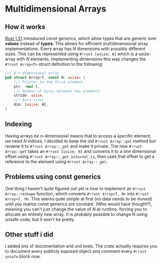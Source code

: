 # Multidimensional Arrays
## How it works
[Rust 1.51](https://blog.rust-lang.org/2021/03/25/Rust-1.51.0.html) introduced const generics,
which allow types that are generic over **values** instead of **types**.
This allows for efficient multidimensional array implementations. Every array has $N$ dimensions
with possibly different sizes. This can be represented using `#!rust [usize; N]` which is a usize-
array with $N$ elements. Implementing dimensions this way changes the `#!rust Array<T>` struct definition
to the following:

``` rust linenums="3"
/// A n-dimensional array
pub struct Array<T, const N: usize> {
    /// Pointer to the first element
    ptr: *mut T,
    /// Number of bytes between two elements
    stride: usize,
    /// Axis sizes
    dim: [usize; N],
}
```

## Indexing
Having arrays be n-dimensional means that to access a specific element, we need $N$ indices.
I decided to keep the old `#!rust Array::get` method but rename it to `#!rust Array::_get`
and make it private. The new `#!rust Array::get` takes an `#!rust [usize; N]` and converts
it to a one dimensional offset using `#!rust Array::_get_internal_ix`, then uses that
offset to get a reference to the element using `#!rust Array::_get`.

## Problems using const generics
One thing I haven't quite figured out yet is how to implement an `#!rust Array::reshape` function,
which converts `#!rust Array<T, N>` into `#!rust Array<T, M>`. This seems quite simple
at first (no data needs to be moved) until you realize const generics are constant.
(Who would have thought?), meaning you can't just change the value of $N$ at runtime, forcing
you to allocate an entirely new array.
It is probably possible to change N using unsafe code, but it won't be pretty.

## Other stuff i did
I added lots of documentation and unit tests. The crate actually requires you to document
every publicly exposed object and comment every `#!rust unsafe` block now.
